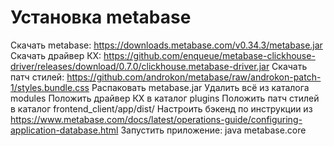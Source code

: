 # Установка metabase
Скачать metabase: https://downloads.metabase.com/v0.34.3/metabase.jar
Скачать драйвер КХ: https://github.com/enqueue/metabase-clickhouse-driver/releases/download/0.7.0/clickhouse.metabase-driver.jar
Скачать патч стилей: https://github.com/androkon/metabase/raw/androkon-patch-1/styles.bundle.css
Распаковать metabase.jar
Удалить всё из каталога modules
Положить драйвер КХ в каталог plugins
Положить патч стилей в каталог frontend_client/app/dist/
Настроить бэкенд по инструкции из https://www.metabase.com/docs/latest/operations-guide/configuring-application-database.html
Запустить приложение: java metabase.core
